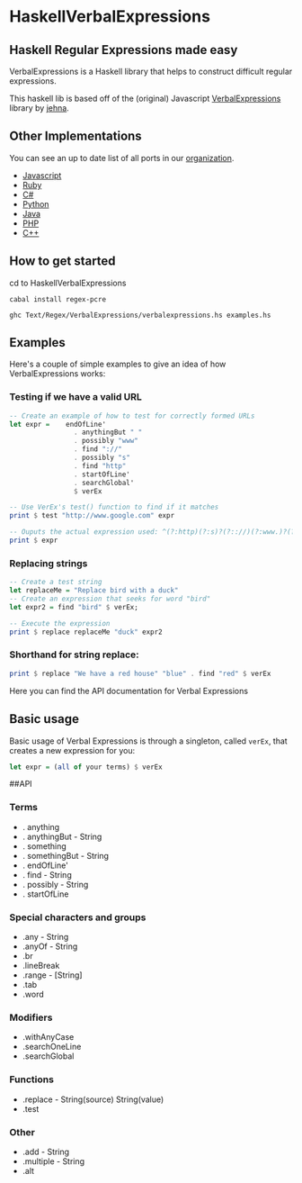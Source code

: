 HaskellVerbalExpressions
====================


## Haskell Regular Expressions made easy
VerbalExpressions is a Haskell library that helps to construct difficult regular expressions.

This haskell lib is based off of the (original) Javascript [VerbalExpressions](https://github.com/jehna/VerbalExpressions) library by [jehna](https://github.com/jehna/).

## Other Implementations
You can see an up to date list of all ports in our [organization](https://github.com/VerbalExpressions).
- [Javascript](https://github.com/jehna/VerbalExpressions)
- [Ruby](https://github.com/VerbalExpressions/RubyVerbalExpressions)
- [C#](https://github.com/VerbalExpressions/CSharpVerbalExpressions)
- [Python](https://github.com/VerbalExpressions/PythonVerbalExpressions)
- [Java](https://github.com/VerbalExpressions/JavaVerbalExpressions)
- [PHP](https://github.com/VerbalExpressions/PHPVerbalExpressions)
- [C++](https://github.com/VerbalExpressions/CppVerbalExpressions)

## How to get started

cd to HaskellVerbalExpressions

`cabal install regex-pcre`

`ghc Text/Regex/VerbalExpressions/verbalexpressions.hs examples.hs`

## Examples

Here's a couple of simple examples to give an idea of how VerbalExpressions works:

### Testing if we have a valid URL

```haskell
-- Create an example of how to test for correctly formed URLs
let expr = 	  endOfLine'
				. anythingBut " "
				. possibly "www"
				. find "://"
				. possibly "s"
				. find "http"
				. startOfLine'
				. searchGlobal'
				$ verEx

-- Use VerEx's test() function to find if it matches
print $ test "http://www.google.com" expr

-- Ouputs the actual expression used: ^(?:http)(?:s)?(?:://)(?:www.)?(?:[^ ]*)$
print $ expr
```

### Replacing strings

```haskell
-- Create a test string
let replaceMe = "Replace bird with a duck"
-- Create an expression that seeks for word "bird"
let expr2 = find "bird" $ verEx;

-- Execute the expression
print $ replace replaceMe "duck" expr2
```

### Shorthand for string replace:

```haskell
print $ replace "We have a red house" "blue" . find "red" $ verEx
```




Here you can find the API documentation for Verbal Expressions

## Basic usage
Basic usage of Verbal Expressions is through a singleton, called `verEx`, that creates a new expression for you:

```haskell
let expr = (all of your terms) $ verEx
```

##API 

### Terms
* . anything
* . anythingBut - String
* . something
* . somethingBut - String
* . endOfLine'
* . find - String
* . possibly - String
* . startOfLine

### Special characters and groups
* .any - String
* .anyOf - String
* .br
* .lineBreak
* .range - [String]
* .tab
* .word

### Modifiers
* .withAnyCase
* .searchOneLine
* .searchGlobal

### Functions
* .replace - String(source) String(value)
* .test

### Other
* .add - String
* .multiple - String
* .alt
